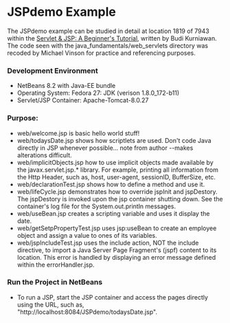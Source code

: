 JSPdemo Example
====================

The JSPdemo example can be studied in detail at location 1819 of 7943 within
the [Servlet & JSP: A Beginner's Tutorial](https://brainysoftware.com/9781771970327),
written by Budi Kurniawan. The code seen with the java_fundamentals/web_servlets
directory was recoded by Michael Vinson for practice and referencing purposes.

### Development Environment
* NetBeans 8.2 with Java-EE bundle
* Operating System: Fedora 27: JDK (verison 1.8.0_172-b11)
* Servlet/JSP Container: Apache-Tomcat-8.0.27

### Purpose:
* web/welcome.jsp is basic hello world stuff!
* web/todaysDate.jsp shows how scriptlets are used.  Don't code Java directly
  in JSP whenever possible... note from author --makes alterations difficult.
* web/implicitObjects.jsp how to use implicit objects made available by the 
  javax.servlet.jsp.* library.  For example, printing all information from
  the Http Header, such as, host, user-agent, sessionID, BufferSize, etc.
* web/declarationTest.jsp shows how to define a method and use it.
* web/lifeCycle.jsp demonstrates how to override jspInit and jspDestory. The
  jspDestory is invoked upon the jsp container shutting down. See the
  container's log file for the System.out.println messages.
* web/useBean.jsp creates a scripting variable and uses it display the date.
* web/getSetpPropertyTest.jsp uses jsp:useBean to create an employee object and
  assign a value to ones of its variables.
* web/jspIncludeTest.jsp uses the include action, NOT the include directive, to
  import a Java Server Page Fragment's (jspf) content to its location. This
  error is handled by displaying an error message defined within the 
  errorHandler.jsp. 

### Run the Project in NetBeans
* To run a JSP, start the JSP container and access the pages directly using the 
  URL, such as, "http://<span></span>localhost:8084/JSPdemo/todaysDate.jsp".

